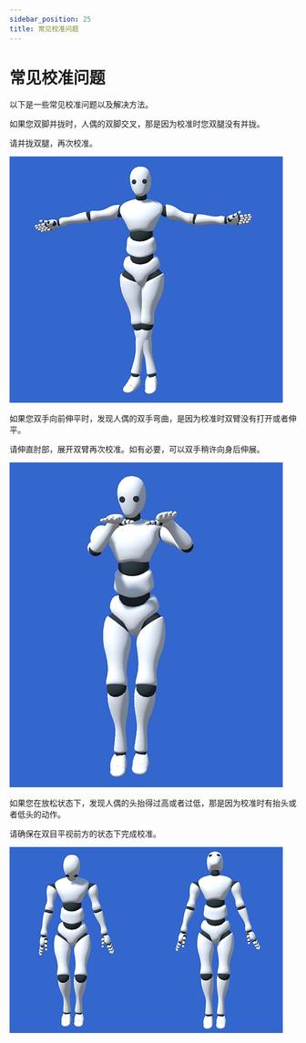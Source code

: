 ```yaml
---
sidebar_position: 25
title: 常见校准问题
---
```


# 常见校准问题

以下是一些常见校准问题以及解决方法。

如果您双脚并拢时，人偶的双脚交叉，那是因为校准时您双腿没有并拢。

请并拢双腿，再次校准。

![](../img/Fn10Uvti7k9iyPwW3-jwbM-upQZ9.png#center)

如果您双手向前伸平时，发现人偶的双手弯曲，是因为校准时双臂没有打开或者伸平。

请伸直肘部，展开双臂再次校准。如有必要，可以双手稍许向身后伸展。

![](../img/FsonlOAO5mslbZ_ZjFJ5wAfWspiY.png#center)

如果您在放松状态下，发现人偶的头抬得过高或者过低，那是因为校准时有抬头或者低头的动作。

请确保在双目平视前方的状态下完成校准。

![](../img/Fmy6huuoYbfeSZi2mP-uRIiurOhT.png#center)
